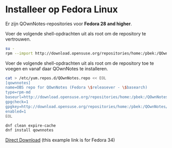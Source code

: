 # Installeer op Fedora Linux

Er zijn QOwnNotes-repositories voor **Fedora 28 and higher**.

Voer de volgende shell-opdrachten uit als root om de repository te vertrouwen.

```bash
su -
rpm --import http://download.opensuse.org/repositories/home:/pbek:/QOwnNotes/Fedora_34/repodata/repomd.xml.key
```

Voer de volgende shell-opdrachten uit als root om de repository toe te voegen en vanaf daar QOwnNotes te installeren.

```bash
cat > /etc/yum.repos.d/QOwnNotes.repo << EOL
[qownnotes]
name=OBS repo for QOwnNotes (Fedora \$releasever - \$basearch)
type=rpm-md
baseurl=http://download.opensuse.org/repositories/home:/pbek:/QOwnNotes/Fedora_\$releasever/
gpgcheck=1
gpgkey=http://download.opensuse.org/repositories/home:/pbek:/QOwnNotes/Fedora_\$releasever/repodata/repomd.xml.key
enabled=1
EOL

dnf clean expire-cache
dnf install qownnotes
```

[Direct Download](https://build.opensuse.org/package/binaries/home:pbek:QOwnNotes/desktop/Fedora_34) (this example link is for Fedora 34)

